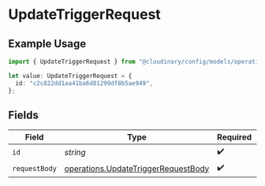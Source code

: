 # UpdateTriggerRequest

## Example Usage

```typescript
import { UpdateTriggerRequest } from "@cloudinary/config/models/operations";

let value: UpdateTriggerRequest = {
  id: "c2c822dd1aa41ba6d81299df8b5ae949",
};
```

## Fields

| Field                                                                                      | Type                                                                                       | Required                                                                                   | Description                                                                                | Example                                                                                    |
| ------------------------------------------------------------------------------------------ | ------------------------------------------------------------------------------------------ | ------------------------------------------------------------------------------------------ | ------------------------------------------------------------------------------------------ | ------------------------------------------------------------------------------------------ |
| `id`                                                                                       | *string*                                                                                   | :heavy_check_mark:                                                                         | N/A                                                                                        | c2c822dd1aa41ba6d81299df8b5ae949                                                           |
| `requestBody`                                                                              | [operations.UpdateTriggerRequestBody](../../models/operations/updatetriggerrequestbody.md) | :heavy_check_mark:                                                                         | N/A                                                                                        |                                                                                            |